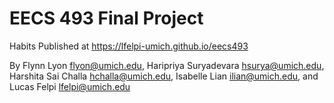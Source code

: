 EECS 493 Final Project
===========================
Habits
Published at <https://lfelpi-umich.github.io/eecs493>

By Flynn Lyon <flyon@umich.edu>, Haripriya Suryadevara <hsurya@umich.edu>, Harshita Sai Challa <hchalla@umich.edu>, Isabelle Lian <ilian@umich.edu>, and Lucas Felpi <lfelpi@umich.edu>
